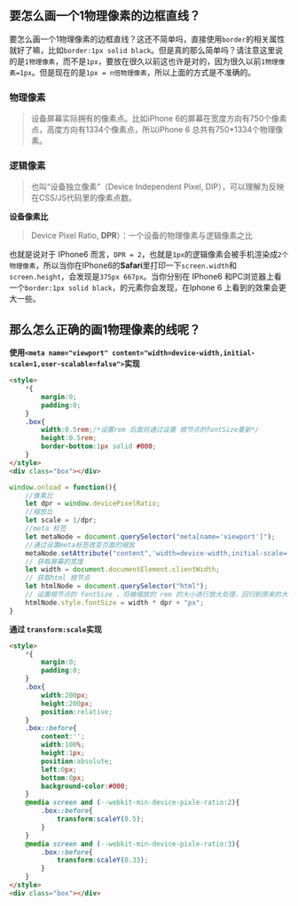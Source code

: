 ## 要怎么画一个1物理像素的边框直线？

要怎么画一个1物理像素的边框直线？这还不简单吗，直接使用`border`的相关属性就好了嘛，比如`border:1px solid black`。但是真的那么简单吗？请注意这里说的是`1物理像素`，而不是`1px`，要放在很久以前这也许是对的，因为很久以前`1物理像素=1px`。但是现在的是`1px = n倍物理像素`，所以上面的方式是不准确的。

### 物理像素

> 设备屏幕实际拥有的像素点。比如iPhone 6的屏幕在宽度方向有750个像素点，高度方向有1334个像素点，所以iPhone 6 总共有750*1334个物理像素。

### 逻辑像素

> 也叫“设备独立像素”（Device Independent Pixel, DIP），可以理解为反映在CSS/JS代码里的像素点数。

**设备像素比**

> Device Pixel Ratio, **DPR**）：一个设备的物理像素与逻辑像素之比

也就是说对于 IPhone6 而言，`DPR = 2`，也就是`1px`的逻辑像素会被手机渲染成`2个物理像素`，所以当你在IPhone6的**Safari**里打印一下`screen.width`和`screen.height`，会发现是`375px 667px`。当你分别在 IPhone6 和PC浏览器上看一个`border:1px solid black`，的元素你会发现，在Iphone 6 上看到的效果会更大一些。



## 那么怎么正确的画1物理像素的线呢？

**使用`<meta name="viewport" content="width=device-width,initial-scale=1,user-scalable=false">`实现**

```html
<style>
    *{
        margin:0;
        padding:0;
    }
    .box{
        width:0.5rem;/*设置rem 后面将通过设置 根节点的fontSize重新*/
        height:0.5rem;
        border-bottom:1px solid #000;
    }
</style>
<div class="box"></div>
```

```js
window.onload = function(){
    //像素比
    let dpr = window.devicePixelRatio;
    //缩放比
    let scale = 1/dpr;
   	//meta 标签
    let metaNode = document.querySelector("meta[name='viewport']");
    //通过设置meta标签改变页面的缩放
    metaNode.setAttribute("content",'width=device-width,initial-scale='+ scale +',user-scalable=false');
    // 获取屏幕的宽度
    let width = document.documentElement.clientWidth;
    // 获取html 根节点
    let htmlNode = document.querySelector("html");
    // 设置根节点的 fontSize ，将被缩放的 rem 的大小进行放大处理，回归到原来的大小
    htmlNode.style.fontSize = width * dpr + "px";
}
```

**通过 `transform:scale`实现**

```html
<style>
    *{
        margin:0;
        padding:0;
    }
    .box{
        width:200px;
        height:200px;
        position:relative;
    }
    .box::before{
        content:'';
        width:100%;
        height:1px;
        position:absolute;
        left:0px;
        bottom:0px;
        background-color:#000;
    }
    @media screen and (--webkit-min-device-pixle-ratio:2){
        .box::before{
            transform:scaleY(0.5);
        }
    }
    @media screen and (--webkit-min-device-pixle-ratio:3){
        .box::before{
            transform:scaleY(0.33);
        }
    }
</style>
<div class="box"></div>
```



